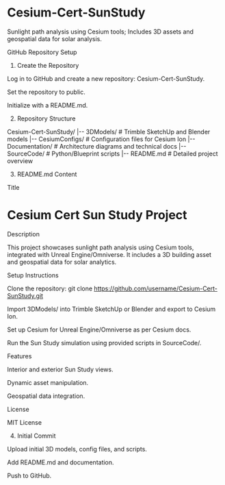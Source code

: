 # Cesium-Cert-SunStudy
Sunlight path analysis using Cesium tools; Includes 3D assets and geospatial data for solar analysis.

GitHub Repository Setup

1. Create the Repository

Log in to GitHub and create a new repository: Cesium-Cert-SunStudy.

Set the repository to public.

Initialize with a README.md.

2. Repository Structure

Cesium-Cert-SunStudy/
|-- 3DModels/          # Trimble SketchUp and Blender models
|-- CesiumConfigs/     # Configuration files for Cesium Ion
|-- Documentation/     # Architecture diagrams and technical docs
|-- SourceCode/        # Python/Blueprint scripts
|-- README.md          # Detailed project overview

3. README.md Content

Title

# Cesium Cert Sun Study Project

Description

This project showcases sunlight path analysis using Cesium tools, integrated with Unreal Engine/Omniverse. It includes a 3D building asset and geospatial data for solar analytics.

Setup Instructions

Clone the repository: git clone https://github.com/username/Cesium-Cert-SunStudy.git

Import 3DModels/ into Trimble SketchUp or Blender and export to Cesium Ion.

Set up Cesium for Unreal Engine/Omniverse as per Cesium docs.

Run the Sun Study simulation using provided scripts in SourceCode/.

Features

Interior and exterior Sun Study views.

Dynamic asset manipulation.

Geospatial data integration.

License

MIT License

4. Initial Commit

Upload initial 3D models, config files, and scripts.

Add README.md and documentation.

Push to GitHub.
